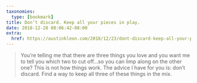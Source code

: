 ```yaml
---
taxonomies:
  type: [bookmark]
title: Don’t discard. Keep all your pieces in play.
date: 2018-12-28 08:06:42-08:00
extra:
  href: https://austinkleon.com/2018/12/23/dont-discard-keep-all-your-pieces-in-play/
---
```

> You’re telling me that there are three things you love and you want me to tell you which two to cut off…so you can limp along on the other one? This is not how things work. The advice I have for you is: don’t discard. Find a way to keep all three of these things in the mix. 
